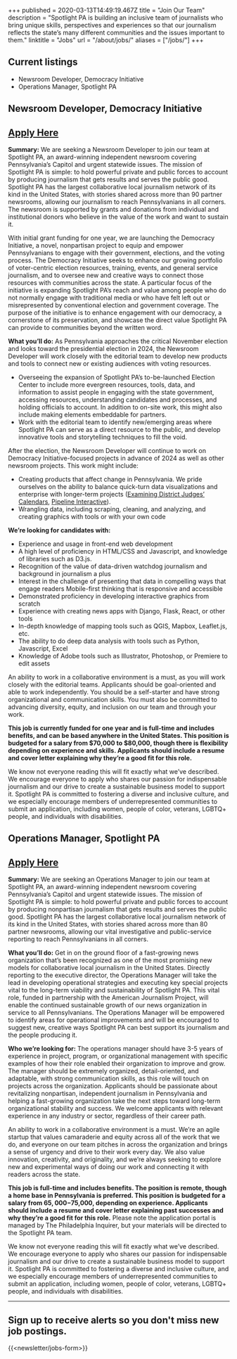 +++
published = 2020-03-13T14:49:19.467Z
title = "Join Our Team"
description = "Spotlight PA is building an inclusive team of journalists who bring unique skills, perspectives and experiences so that our journalism reflects the state’s many different communities and the issues important to them."
linktitle = "Jobs"
url = "/about/jobs/"
aliases = ["/jobs/"]
+++
## Current listings

* Newsroom Developer, Democracy Initiative
* Operations Manager, Spotlight PA



## Newsroom Developer, **Democracy Initiative**

## <a href="https://us62e2.dayforcehcm.com/CandidatePortal/en-US/philainquirer/Posting/View/613">Apply Here</a>

**Summary:** We are seeking a Newsroom Developer to join our team at Spotlight PA, an award-winning independent newsroom covering Pennsylvania’s Capitol and urgent statewide issues. The mission of Spotlight PA is simple: to hold powerful private and public forces to account by producing journalism that gets results and serves the public good. Spotlight PA has the largest collaborative local journalism network of its kind in the United States, with stories shared across more than 90 partner newsrooms, allowing our journalism to reach Pennsylvanians in all corners. The newsroom is supported by grants and donations from individual and institutional donors who believe in the value of the work and want to sustain it. 

With initial grant funding for one year, we are launching the Democracy Initiative, a novel, nonpartisan project to equip and empower Pennsylvanians to engage with their government, elections, and the voting process. The Democracy Initiative seeks to enhance our growing portfolio of voter-centric election resources, training, events, and general service journalism, and to oversee new and creative ways to connect those resources with communities across the state. A particular focus of the initiative is expanding Spotlight PA’s reach and value among people who do not normally engage with traditional media or who have felt left out or misrepresented by conventional election and government coverage. The purpose of the initiative is to enhance engagement with our democracy, a cornerstone of its preservation, and showcase the direct value Spotlight PA can provide to communities beyond the written word.

**What you’ll do:** As Pennsylvania approaches the critical November election and looks toward the presidential election in 2024, the Newsroom Developer will work closely with the editorial team to develop new products and tools to connect new or existing audiences with voting resources. 

* Overseeing the expansion of Spotlight PA’s to-be-launched Election Center to include more evergreen resources, tools, data, and information to assist people in engaging with the state government, accessing resources, understanding candidates and processes, and holding officials to account. In addition to on-site work, this might also include making elements embeddable for partners.
* Work with the editorial team to identify new/emerging areas where Spotlight PA can serve as a direct resource to the public, and develop innovative tools and storytelling techniques to fill the void.

After the election, the Newsroom Developer will continue to work on Democracy Initiative-focused projects in advance of 2024 as well as other newsroom projects. This work might include:

* Creating products that affect change in Pennsylvania. We pride ourselves on the ability to balance quick-turn data visualizations and enterprise with longer-term projects ([Examining District Judges’ Calendars](https://www.spotlightpa.org/news/2020/12/pa-district-judge-lookup-county-caseloads-workloads-investigation-spotlight-pa-pennlive/), [Pipeline Interactive](https://www.spotlightpa.org/news/2020/10/mariner-east-pipeline-interactive-map-explore/)).
* Wrangling data, including scraping, cleaning, and analyzing, and creating graphics with tools or with your own code

**We’re looking for candidates with:**

* Experience and usage in front-end web development
* A high level of proficiency in HTML/CSS and Javascript, and knowledge of libraries such as D3.js.
* Recognition of the value of data-driven watchdog journalism and background in journalism a plus
* Interest in the challenge of presenting that data in compelling ways that engage readers Mobile-first thinking that is responsive and accessible
* Demonstrated proficiency in developing interactive graphics from scratch
* Experience with creating news apps with Django, Flask, React, or other tools
* In-depth knowledge of mapping tools such as QGIS, Mapbox, Leaflet.js, etc.
* The ability to do deep data analysis with tools such as Python, Javascript, Excel 
* Knowledge of Adobe tools such as Illustrator, Photoshop, or Premiere to edit assets

An ability to work in a collaborative environment is a must, as you will work closely with the editorial teams. Applicants should be goal-oriented and able to work independently. You should be a self-starter and have strong organizational and communication skills. You must also be committed to advancing diversity, equity, and inclusion on our team and through your work. 

**This job is currently funded for one year and is full-time and includes benefits, and can be based anywhere in the United States. This position is budgeted for a salary from $70,000 to $80,000, though there is flexibility depending on experience and skills. Applicants should include a resume and cover letter explaining why they’re a good fit for this role.** 

We know not everyone reading this will fit exactly what we’ve described. We encourage everyone to apply who shares our passion for indispensable journalism and our drive to create a sustainable business model to support it. Spotlight PA is committed to fostering a diverse and inclusive culture, and we especially encourage members of underrepresented communities to submit an application, including women, people of color, veterans, LGBTQ+ people, and individuals with disabilities.



## Operations Manager, Spotlight PA

## <a href="https://us62e2.dayforcehcm.com/CandidatePortal/en-US/philainquirer/Posting/View/564">Apply Here</a>

**Summary:** We are seeking an Operations Manager to join our team at Spotlight PA, an award-winning independent newsroom covering Pennsylvania’s Capitol and urgent statewide issues. The mission of Spotlight PA is simple: to hold powerful private and public forces to account by producing nonpartisan journalism that gets results and serves the public good. Spotlight PA has the largest collaborative local journalism network of its kind in the United States, with stories shared across more than 80 partner newsrooms, allowing our vital investigative and public-service reporting to reach Pennsylvanians in all corners.

**What you’ll do:** Get in on the ground floor of a fast-growing news organization that’s been recognized as one of the most promising new models for collaborative local journalism in the United States. Directly reporting to the executive director, the Operations Manager will take the lead in developing operational strategies and executing key special projects vital to the long-term viability and sustainability of Spotlight PA. This vital role, funded in partnership with the American Journalism Project, will enable the continued sustainable growth of our news organization in service to all Pennsylvanians. The Operations Manager will be empowered to identify areas for operational improvements and will be encouraged to suggest new, creative ways Spotlight PA can best support its journalism and the people producing it.

**Who we’re looking for:** The operations manager should have 3-5 years of experience in project, program, or organizational management with specific examples of how their role enabled their organization to improve and grow. The manager should be extremely organized, detail-oriented, and adaptable, with strong communication skills, as this role will touch on projects across the organization. Applicants should be passionate about revitalizing nonpartisan, independent journalism in Pennsylvania and helping a fast-growing organization take the next steps toward long-term organizational stability and success. We welcome applicants with relevant experience in any industry or sector, regardless of their career path.

An ability to work in a collaborative environment is a must. We’re an agile startup that values camaraderie and equity across all of the work that we do, and everyone on our team pitches in across the organization and brings a sense of urgency and drive to their work every day. We also value innovation, creativity, and originality, and we’re always seeking to explore new and experimental ways of doing our work and connecting it with readers across the state.

**This job is full-time and includes benefits. The position is remote, though a home base in Pennsylvania is preferred. This position is budgeted for a salary from $65,000-$75,000, depending on experience. Applicants should include a resume and cover letter explaining past successes and why they’re a good fit for this role.** Please note the application portal is managed by The Philadelphia Inquirer, but your materials will be directed to the Spotlight PA team.

We know not everyone reading this will fit exactly what we’ve described. We encourage everyone to apply who shares our passion for indispensable journalism and our drive to create a sustainable business model to support it. Spotlight PA is committed to fostering a diverse and inclusive culture, and we especially encourage members of underrepresented communities to submit an application, including women, people of color, veterans, LGBTQ+ people, and individuals with disabilities.

<hr>

## Sign up to receive alerts so you don't miss new job postings.

{{<newsletter/jobs-form>}}